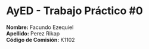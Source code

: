 # AyED - Trabajo Práctico #0

**Nombre:** Facundo Ezequiel  
**Apellido:** Perez Rikap  
**Código de Comisión:** K1102
